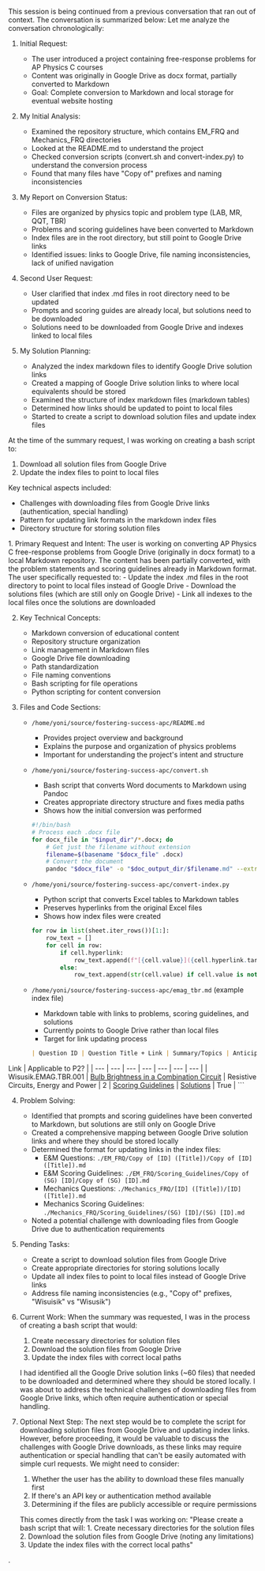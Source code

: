 This session is being continued from a previous conversation that ran out of context. The conversation is summarized below:
  <analysis>
  Let me analyze the conversation chronologically:

  1. Initial Request:
     - The user introduced a project containing free-response problems for AP Physics C courses
     - Content was originally in Google Drive as docx format, partially converted to Markdown
     - Goal: Complete conversion to Markdown and local storage for eventual website hosting

  2. My Initial Analysis:
     - Examined the repository structure, which contains EM_FRQ and Mechanics_FRQ directories
     - Looked at the README.md to understand the project
     - Checked conversion scripts (convert.sh and convert-index.py) to understand the conversion process
     - Found that many files have "Copy of" prefixes and naming inconsistencies

  3. My Report on Conversion Status:
     - Files are organized by physics topic and problem type (LAB, MR, QQT, TBR)
     - Problems and scoring guidelines have been converted to Markdown
     - Index files are in the root directory, but still point to Google Drive links
     - Identified issues: links to Google Drive, file naming inconsistencies, lack of unified navigation

  4. Second User Request:
     - User clarified that index .md files in root directory need to be updated
     - Prompts and scoring guides are already local, but solutions need to be downloaded
     - Solutions need to be downloaded from Google Drive and indexes linked to local files

  5. My Solution Planning:
     - Analyzed the index markdown files to identify Google Drive solution links
     - Created a mapping of Google Drive solution links to where local equivalents should be stored
     - Examined the structure of index markdown files (markdown tables)
     - Determined how links should be updated to point to local files
     - Started to create a script to download solution files and update index files

  At the time of the summary request, I was working on creating a bash script to:
  1. Download all solution files from Google Drive
  2. Update the index files to point to local files

  Key technical aspects included:
  - Challenges with downloading files from Google Drive links (authentication, special handling)
  - Pattern for updating link formats in the markdown index files
  - Directory structure for storing solution files
  </analysis>

  <summary>
  1. Primary Request and Intent:
     The user is working on converting AP Physics C free-response problems from Google Drive (originally in docx format) to a 
  local Markdown repository. The content has been partially converted, with the problem statements and scoring guidelines 
  already in Markdown format. The user specifically requested to:
     - Update the index .md files in the root directory to point to local files instead of Google Drive
     - Download the solutions files (which are still only on Google Drive)
     - Link all indexes to the local files once the solutions are downloaded

  2. Key Technical Concepts:
     - Markdown conversion of educational content
     - Repository structure organization
     - Link management in Markdown files
     - Google Drive file downloading
     - Path standardization
     - File naming conventions
     - Bash scripting for file operations
     - Python scripting for content conversion

  3. Files and Code Sections:
     - `/home/yoni/source/fostering-success-apc/README.md`
       - Provides project overview and background
       - Explains the purpose and organization of physics problems
       - Important for understanding the project's intent and structure
     
     - `/home/yoni/source/fostering-success-apc/convert.sh`
       - Bash script that converts Word documents to Markdown using Pandoc
       - Creates appropriate directory structure and fixes media paths
       - Shows how the initial conversion was performed
       ```bash
       #!/bin/bash
       # Process each .docx file
       for docx_file in "$input_dir"/*.docx; do
           # Get just the filename without extension
           filename=$(basename "$docx_file" .docx)
           # Convert the document
           pandoc "$docx_file" -o "$doc_output_dir/$filename.md" --extract-media="$doc_output_dir"
       ```

     - `/home/yoni/source/fostering-success-apc/convert-index.py`
       - Python script that converts Excel tables to Markdown tables
       - Preserves hyperlinks from the original Excel files
       - Shows how index files were created
       ```python
       for row in list(sheet.iter_rows())[1:]:
           row_text = []
           for cell in row:
               if cell.hyperlink:
                   row_text.append(f"[{cell.value}]({cell.hyperlink.target})")
               else:
                   row_text.append(str(cell.value) if cell.value is not None else "")
       ```

     - `/home/yoni/source/fostering-success-apc/emag_tbr.md` (example index file)
       - Markdown table with links to problems, scoring guidelines, and solutions
       - Currently points to Google Drive rather than local files
       - Target for link updating process
       ```markdown
       | Question ID | Question Title + Link | Summary/Topics | Anticipated Difficulty | Scoring Rubric Link | Solved Out Copy
   Link | Applicable to P2? |
       | --- | --- | --- | --- | --- | --- | --- |
       | Wisusik.EMAG.TBR.001 | [Bulb Brightness in a Combination 
  Circuit](https://docs.google.com/document/d/1qmPrjoFeeFfmqxZa-US5se4ny98jc1xDSIKAnxV5V2w/edit?usp=sharing) | Resistive 
  Circuits, Energy and Power | 2 | [Scoring 
  Guidelines](https://drive.google.com/open?id=1UIOF3xto26FKSVf6XSJ7nHoFgZ6a1W3kqN6ezBhMXp0&usp=drive_copy) | 
  [Solutions](https://drive.google.com/open?id=1ddjXisHzYccsWR3q5EJdROqOGeVGC9vX&usp=drive_copy) | True |
       ```

  4. Problem Solving:
     - Identified that prompts and scoring guidelines have been converted to Markdown, but solutions are still only on Google 
  Drive
     - Created a comprehensive mapping between Google Drive solution links and where they should be stored locally
     - Determined the format for updating links in the index files:
       - E&M Questions: `./EM_FRQ/Copy of [ID] ([Title])/Copy of [ID] ([Title]).md`
       - E&M Scoring Guidelines: `./EM_FRQ/Scoring_Guidelines/Copy of (SG) [ID]/Copy of (SG) [ID].md`
       - Mechanics Questions: `./Mechanics_FRQ/[ID] ([Title])/[ID] ([Title]).md`
       - Mechanics Scoring Guidelines: `./Mechanics_FRQ/Scoring_Guidelines/(SG) [ID]/(SG) [ID].md`
     - Noted a potential challenge with downloading files from Google Drive due to authentication requirements

  5. Pending Tasks:
     - Create a script to download solution files from Google Drive
     - Create appropriate directories for storing solutions locally
     - Update all index files to point to local files instead of Google Drive links
     - Address file naming inconsistencies (e.g., "Copy of" prefixes, "Wisuisik" vs "Wisusik")

  6. Current Work:
     When the summary was requested, I was in the process of creating a bash script that would:
     1. Create necessary directories for solution files
     2. Download the solution files from Google Drive
     3. Update the index files with correct local paths
     
     I had identified all the Google Drive solution links (~60 files) that needed to be downloaded and determined where they 
  should be stored locally. I was about to address the technical challenges of downloading files from Google Drive links, 
  which often require authentication or special handling.

  7. Optional Next Step:
     The next step would be to complete the script for downloading solution files from Google Drive and updating index links. 
  However, before proceeding, it would be valuable to discuss the challenges with Google Drive downloads, as these links may 
  require authentication or special handling that can't be easily automated with simple curl requests. We might need to 
  consider:
     
     1. Whether the user has the ability to download these files manually first
     2. If there's an API key or authentication method available
     3. Determining if the files are publicly accessible or require permissions

     This comes directly from the task I was working on: "Please create a bash script that will: 1. Create necessary 
  directories for the solution files 2. Download the solution files from Google Drive (noting any limitations) 3. Update the 
  index files with the correct local paths"
  </summary>.